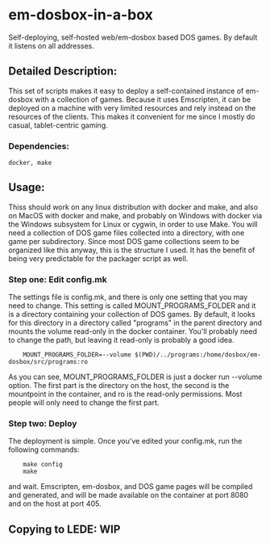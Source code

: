 # em-dosbox-in-a-box

Self-deploying, self-hosted web/em-dosbox based DOS games. By default it listens
on all addresses.

## Detailed Description:

This set of scripts makes it easy to deploy a self-contained instance of
em-dosbox with a collection of games. Because it uses Emscripten, it can be
deployed on a machine with very limited resources and rely instead on the
resources of the clients. This makes it convenient for me since I mostly do
casual, tablet-centric gaming.

### Dependencies:

    docker, make

## Usage:

Thiss should work on any linux distribution with docker and make, and also on
MacOS with docker and make, and probably on Windows with docker via the Windows
subsystem for Linux or cygwin, in order to use Make. You will need a collection
of DOS game files collected into a directory, with one game per subdirectory. Since
most DOS game collections seem to be organized like this anyway, this is the
structure I used. It has the benefit of being very predictable for the packager
script as well.

### Step one: Edit config.mk

The settings file is config.mk, and there is only one setting that you may need
to change. This setting is called MOUNT\_PROGRAMS\_FOLDER and it is a directory
containing your collection of DOS games. By default, it looks for this directory
in a directory called "programs" in the parent directory and mounts the volume
read-only in the docker container. You'll probably need to change the path, but
leaving it read-only is probably a good idea.

        MOUNT_PROGRAMS_FOLDER=--volume $(PWD)/../programs:/home/dosbox/em-dosbox/src/programs:ro

As you can see, MOUNT\_PROGRAMS\_FOLDER is just a docker run --volume option.
The first part is the directory on the host, the second is the mountpoint in
the container, and ro is the read-only permissions. Most people will only need
to change the first part.

### Step two: Deploy

The deployment is simple. Once you've edited your config.mk, run the following
commands:

        make config
        make

and wait. Emscripten, em-dosbox, and DOS game pages will be compiled and
generated, and will be made available on the container at port 8080 and on the
host at port 405.

## Copying to LEDE: WIP

